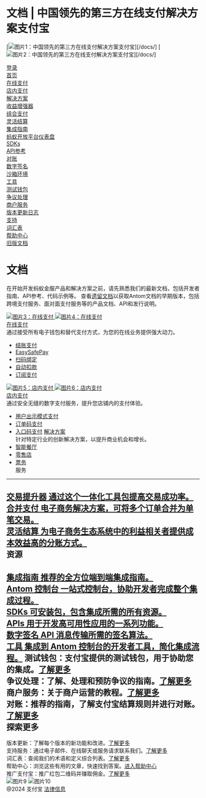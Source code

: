 文档 | 中国领先的第三方在线支付解决方案支付宝
==================================

[![图片1：中国领先的第三方在线支付解决方案支付宝](https://ac.alipay.com/storage/2024/3/26/d66c43c0-440d-4c97-9976-f2028a2c8c5e.svg)][/docs/]
[![图片2：中国领先的第三方在线支付解决方案支付宝](https://ac.alipay.com/storage/2024/3/26/a48bd336-aea0-4f16-bf83-616eacbb4434.svg)][/docs/]

[登录](https://global.alipay.com/ilogin/account_login.htm?goto=https%3A%2F%2Fglobal.alipay.com%2Fdocs%2F)  
[首页](/docs/)  
[在线支付](/docs/onlinepayment)  
[店内支付](/docs/instorepayment)  
[解决方案](/docs/solutions)  
[收益增强器](/docs/ac/revenuebooster_en/overview)  
[组合支付](/docs/ac/combinedpay_en/overview)  
[灵活结算](/docs/ac/flexiblesettlement_en/overview)  
[集成指南](/docs/integration_guide_en)  
[蚂蚁开放平台仪表盘](/docs/dashboard_en)  
[SDKs](/docs/sdks)  
[API参考](https://global.alipay.com/docs/ac/ams/api)  
[对账](https://global.alipay.com/docs/ac/reconcile)  
[数字签名](https://global.alipay.com/docs/ac/ams/digital_signature)  
[沙箱环境](https://global.alipay.com/docs/ac/ref/sandbox)  
[工具](https://global.alipay.com/docs/ac/ref/key_config_en)  
[测试钱包](https://global.alipay.com/docs/ac/ref/testwallet)  
[争议处理](https://global.alipay.com/docs/ac/dispute)  
[商户服务](https://global.alipay.com/docs/ac/merchant_service)  
[版本更新日志](/docs/releasenotes)  
[支持](/docs/support)  
[词汇表](/docs/glossary)  
[帮助中心](https://cshall.alipay.com/enterprise/global/klgList?sceneCode=un_login&routerId=d9aa1f608c4145d6b3c8030c17cf6f9a000&categoryId=50479)  
[旧版文档](https://global.alipay.com/docs/ac/legacy/legacydoc)  

文档
==================================

在开始开发蚂蚁金服产品和解决方案之前，请先熟悉我们的最新文档，包括开发者指南、API参考、代码示例等。
查看[遗留文档](https://global.alipay.com/docs/ac/legacy/legacydoc)以获取Antom文档的早期版本，包括跨境支付服务、面对面支付服务等的产品文档、API和发行说明。

[![图片3：在线支付](https://gw.alipayobjects.com/mdn/rms_0f16c4/afts/img/A*z7S_RrVPCj8AAAAAAAAAAAAAARQnAQ) ![图片4：在线支付](https://gw.alipayobjects.com/mdn/rms_0f16c4/afts/img/A*BI20Sp51C2EAAAAAAAAAAAAAARQnAQ)](https://global.alipay.com/docs/onlinepayment)  
[在线支付](https://global.alipay.com/docs/onlinepayment)  
通过接受所有电子钱包和替代支付方式，为您的在线业务提供强大动力。  
*   [结账支付](https://global.alipay.com/docs/ac/cashierpay/overview)
*   [EasySafePay](https://global.alipay.com/docs/ac/easypay_en/overview_en)
*   [扫码绑定](https://global.alipay.com/docs/ac/scantopay_en/overview)
*   [自动扣款](https://global.alipay.com/docs/ac/autodebit_en/overview)
*   [订阅支付](https://global.alipay.com/docs/ac/subscriptionpay_en/overview)  

[![图片5：店内支付](https://gw.alipayobjects.com/mdn/rms_0f16c4/afts/img/A*SGtiRq4cTQcAAAAAAAAAAAAAARQnAQ) ![图片6：店内支付](https://gw.alipayobjects.com/mdn/rms_0f16c4/afts/img/A*Ca17QKSEOkoAAAAAAAAAAAAAARQnAQ)](https://global.alipay.com/docs/instorepayment)  
[店内支付](https://global.alipay.com/docs/instorepayment)  
通过安全无缝的数字支付服务，提升您店铺内的支付体验。  
*   [用户出示模式支付](https://global.alipay.com/docs/ac/ams_upm/introduction)
*   [订单码支付](https://global.alipay.com/docs/ac/ams_oc/introduction)
*   [入口码支付](https://global.alipay.com/docs/ac/ams_ec/introduction)
[解决方案](https://global.alipay.com/docs/solutions)  
针对特定行业的创新解决方案，以提升商业机会和增长。  
*   [智能餐厅](https://global.alipay.com/docs/ac/restaurant/restaurantintroduction)
*   [零售店](https://global.alipay.com/docs/ac/retailstore/intro)
*   [票务](https://global.alipay.com/docs/ac/tickets/ticketintroduction)  
服务
--------  
[交易提升器 通过这个一体化工具包提高交易成功率。](https://global.alipay.com/docs/ac/revenuebooster_en/overview)  
[合并支付 电子商务解决方案，可将多个订单合并为单笔交易。](https://global.alipay.com/docs/ac/combinedpay_en)  
[灵活结算 为电子商务生态系统中的利益相关者提供成本效益高的分账方式。](https://global.alipay.com/docs/ac/flexiblesettlement_en)  
资源
---------  
[集成指南 推荐的全方位端到端集成指南。](https://global.alipay.com/docs/integration_guide_en)  
[Antom 控制台 一站式控制台，协助开发者完成整个集成过程。](https://global.alipay.com/docs/dashboard_en)  
[SDKs 可安装包，包含集成所需的所有资源。](https://global.alipay.com/docs/sdks)  
[APIs 用于开发高可用性应用的一系列功能。](https://global.alipay.com/docs/ac/ams/api)  
[数字签名 API 消息传输所需的签名算法。](https://global.alipay.com/docs/ac/ams/digital_signature)  
[工具 集成到 Antom 控制台的开发者工具，简化集成流程。](https://global.alipay.com/docs/ac/ref/key_config_en)
测试钱包：支付宝提供的测试钱包，用于协助您的集成。[了解更多](https://global.alipay.com/docs/ac/ref/testwallet)  
争议处理：了解、处理和预防争议的指南。[了解更多](https://global.alipay.com/docs/ac/dispute)  
商户服务：关于商户运营的教程。[了解更多](https://global.alipay.com/docs/ac/merchant_service/videos)  
对账：推荐的指南，了解支付宝结算规则并进行对账。[了解更多](https://global.alipay.com/docs/ac/reconcile)  
探索更多
---------
版本更新：了解每个版本的新功能和改进。[了解更多](https://global.alipay.com/docs/releasenotes)  
支持服务：通过电子邮件、在线聊天或服务请求联系我们。[了解更多](https://global.alipay.com/docs/support)  
词汇表：查阅我们的术语和定义综合列表。[了解更多](https://global.alipay.com/docs/glossary)  
帮助中心：浏览这些有用的文章，快速找到答案。[进入帮助中心](https://cshall.alipay.com/enterprise/global/klgList?sceneCode=un_login&routerId=d9aa1f608c4145d6b3c8030c17cf6f9a000&categoryId=50479)  
推广支付宝：推广红包二维码并赚取佣金。[了解更多](https://global.alipay.com/docs/ac/redpacket/scrzsv)  
![图片9](https://ac.alipay.com/storage/2021/5/20/19b2c126-9442-4f16-8f20-e539b1db482a.png) ![图片10](https://ac.alipay.com/storage/2021/5/20/e9f3f154-dbf0-455f-89f0-b3d4e0c14481.png)  
@2024 支付宝 [法律信息](https://global.alipay.com/docs/ac/platform/membership)